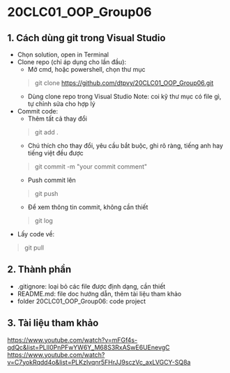 # 20CLC01_OOP_Group06

## 1. Cách dùng git trong Visual Studio
- Chọn solution, open in Terminal
- Clone repo (chỉ áp dụng cho lần đầu): 
  - Mở cmd, hoặc powershell, chọn thư mục
  > git clone https://github.com/dtpvy/20CLC01_OOP_Group06.git
  - Dùng clone repo trong Visual Studio
Note: coi kỹ thư mục có file gì, tự chỉnh sửa cho hợp lý
- Commit code:
  - Thêm tất cả thay đổi
  > git add .
  - Chú thích cho thay đổi, yêu cầu bắt buộc, ghi rõ ràng, tiếng anh hay tiếng việt đều được
  > git commit -m "your commit comment"
  - Push commit lên
  > git push
  - Để xem thông tin commit, không cần thiết
  > git log
- Lấy code về: 
> git pull
## 2. Thành phần
- .gitignore: loại bỏ các file được định dạng, cần thiết
- README.md: file doc hướng dẫn, thêm tài liệu tham khảo
- folder 20CLC01_OOP_Group06: code project
## 3. Tài liệu tham khảo
https://www.youtube.com/watch?v=mFGf4s-qdQc&list=PLlI0PnPFwYW6Y_M68S3RxASwE6UEnevgC
https://www.youtube.com/watch?v=C7yokRqdd4o&list=PLKzIvqnr5FHrJJ9sczVc_axLVGCY-SQ8a